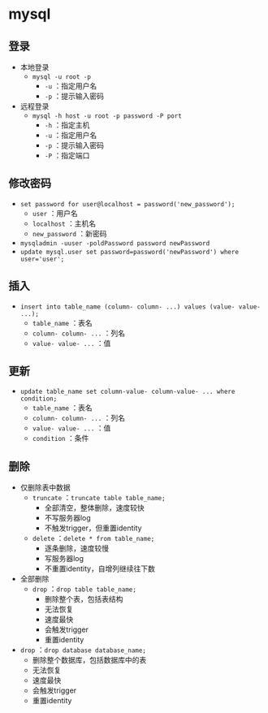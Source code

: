# mysql

## 登录

- 本地登录
  - `mysql -u root -p`
    - `-u` ：指定用户名
    - `-p` ：提示输入密码
- 远程登录
  - `mysql -h host -u root -p password -P port`
    - `-h` ：指定主机
    - `-u` ：指定用户名
    - `-p` ：提示输入密码
    - `-P` ：指定端口

## 修改密码

- `set password for user@localhost = password('new_password');`
  - `user` ：用户名
  - `localhost` ：主机名
  - `new_password` ：新密码
- `mysqladmin -uuser -poldPassword password newPassword`
- `update mysql.user set password=password('newPassword') where user='user';`

## 插入

- `insert into table_name (column- column- ...)
  values (value- value- ...);`
  - `table_name` ：表名
  - `column- column- ...` ：列名
  - `value- value- ...` ：值

## 更新

- `update table_name set column-value- column-value- ...
   where condition;`
  - `table_name` ：表名
  - `column- column- ...` ：列名
  - `value- value- ...` ：值
  - `condition` ：条件

## 删除

- 仅删除表中数据
  - `truncate` ：`truncate table table_name;`
    - 全部清空，整体删除，速度较快
    - 不写服务器log
    - 不触发trigger，但重置identity
  - `delete` ：`delete * from table_name;`
    - 逐条删除，速度较慢
    - 写服务器log
    - 不重置identity，自增列继续往下数
- 全部删除
  - `drop` ：`drop table table_name;`
    - 删除整个表，包括表结构
    - 无法恢复
    - 速度最快
    - 会触发trigger
    - 重置identity
- `drop` ：`drop database database_name;`
  - 删除整个数据库，包括数据库中的表
  - 无法恢复
  - 速度最快
  - 会触发trigger
  - 重置identity
